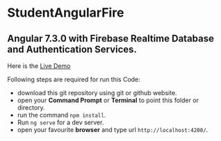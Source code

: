 # StudentAngularFire

## Angular 7.3.0 with Firebase Realtime Database and Authentication Services.

Here is the [Live Demo](http://designmart.000webhostapp.com/studentNGFire/)

Following steps are required for run this Code:
 - download this git repository using git or github website.
 - open your **Command Prompt** or **Terminal** to point this folder or directory.
 - run the command `npm install`.
 - Run `ng serve` for a dev server.
 - open your favourite **browser** and type url `http://localhost:4200/`.
